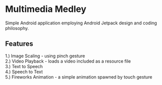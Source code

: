 # Multimedia Medley
Simple Android application employing Android Jetpack design and coding philosophy.

## Features
1.) Image Scaling - using pinch gesture\
2.) Video Playback - loads a video included as a resource file\
3.) Text to Speech\
4.) Speech to Text\
5.) Fireworks Animation - a simple animation spawned by touch gesture
